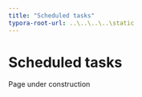 ```yaml
---
title: "Scheduled tasks"
typora-root-url: ..\..\..\..\static
---
```


# Scheduled tasks #

Page under construction